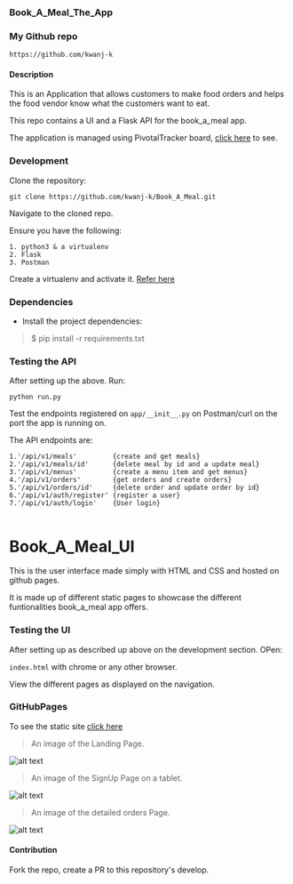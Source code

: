 ### Book_A_Meal_The_App

### My Github repo

```https://github.com/kwanj-k```

#### Description
This is an Application that allows customers to make food orders and helps the food vendor know what the customers want to eat.

This repo contains a UI and a Flask API for the book_a_meal app.

The application is managed using PivotalTracker board, [click here](https://www.pivotaltracker.com/n/projects/2165483) to see.

### Development

Clone the repository: 

```git clone https://github.com/kwanj-k/Book_A_Meal.git```

Navigate to the cloned repo. 

Ensure you have the following:

```
1. python3 & a virtualenv
2. Flask
3. Postman
```

Create a virtualenv and activate it. [Refer here](https://docs.python.org/3/tutorial/venv.html)

### Dependencies
- Install the project dependencies:
> $ pip install -r requirements.txt

### Testing the API

After setting up the above. Run:

```python run.py```

Test the endpoints registered on `app/__init__.py` on Postman/curl on the port the app is running on. 

The API endpoints are:
```
1.'/api/v1/meals'         {create and get meals}
2.'/api/v1/meals/id'      {delete meal by id and a update meal}
3.'/api/v1/menus'         {create a menu item and get menus}
4.'/api/v1/orders'        {get orders and create orders}
5.'/api/v1/orders/id'     {delete order and update order by id}
6.'/api/v1/auth/register' {register a user}
7.'/api/v1/auth/login'    {User login}


```


# Book_A_Meal_UI
This is the user interface made simply with HTML and CSS and hosted on github pages.

It is made up of different static pages to showcase the different funtionalities book_a_meal app offers. 

### Testing the UI
After setting up as described up above on the development section. OPen:

```index.html``` with chrome or any other browser.

View the different pages as displayed on the navigation.

### GitHubPages
To see the static site [click here](https://kwanj-k.github.io/Book_A_Meal/)

>An image of the Landing Page.

![alt text](https://raw.githubusercontent.com/kwanj-k/Book_A_Meal/gh-pages/UI/images/b-a-m.jpg)

>An image of the SignUp Page on a tablet.

![alt text](https://raw.githubusercontent.com/kwanj-k/Book_A_Meal/ft-readme/images/signup.png)

>An image of the detailed orders Page.

![alt text](https://raw.githubusercontent.com/kwanj-k/Book_A_Meal/ft-readme/images/detail.png)



#### Contribution
Fork the repo, create a PR to this repository's develop.